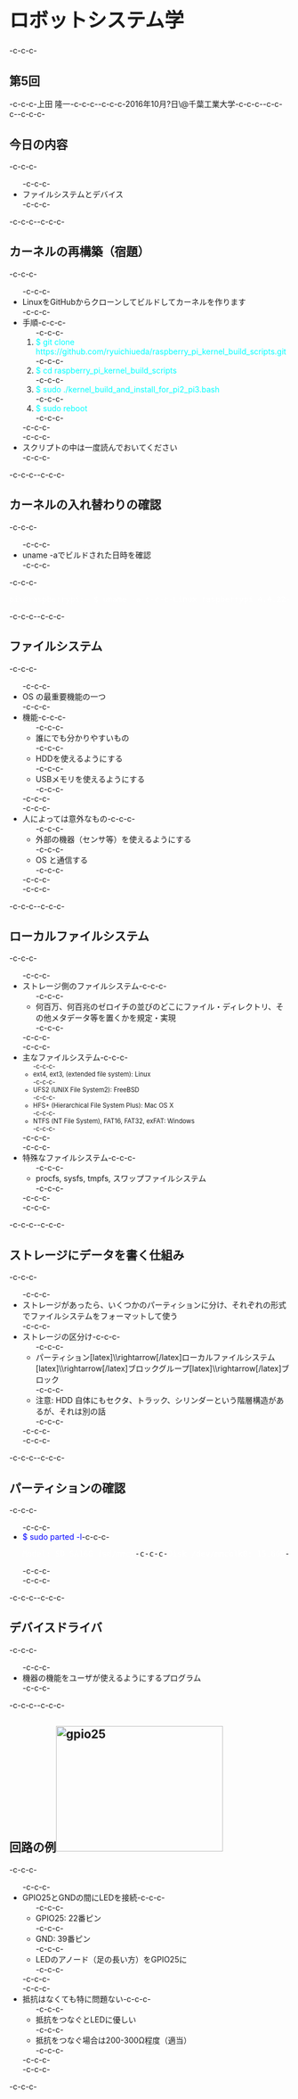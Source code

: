 <h1 style="font-size: 250%;">ロボットシステム学</h1>-c-c-c-<h2>第5回</h2>-c-c-c-上田 隆一-c-c-c--c-c-c-2016年10月?日\@千葉工業大学-c-c-c--c-c-c-<!--nextpage-->-c-c-c-<h2>今日の内容</h2>-c-c-c-<ul>-c-c-c- 	<li>ファイルシステムとデバイス</li>-c-c-c-</ul>-c-c-c-<!--nextpage-->-c-c-c-<h2>カーネルの再構築（宿題）</h2>-c-c-c-<ul>-c-c-c- 	<li>LinuxをGitHubからクローンしてビルドしてカーネルを作ります</li>-c-c-c- 	<li>手順-c-c-c-<ol>-c-c-c- 	<li><span style="color: #00ffff;">$ git clone https://github.com/ryuichiueda/raspberry_pi_kernel_build_scripts.git</span></li>-c-c-c- 	<li><span style="color: #00ffff;">$ cd raspberry_pi_kernel_build_scripts</span></li>-c-c-c- 	<li><span style="color: #00ffff;">$ sudo ./kernel_build_and_install_for_pi2_pi3.bash</span></li>-c-c-c- 	<li><span style="color: #00ffff;">$ sudo reboot</span></li>-c-c-c-</ol>-c-c-c-</li>-c-c-c- 	<li>スクリプトの中は一度読んでおいてください</li>-c-c-c-</ul>-c-c-c-<!--nextpage-->-c-c-c-<h2>カーネルの入れ替わりの確認</h2>-c-c-c-<ul>-c-c-c- 	<li>uname -aでビルドされた日時を確認</li>-c-c-c-</ul>-c-c-c-<pre><span style="color: #ffffff;">pi\@raspberrypi:~ $ uname -a-c-c-c-Linux raspberrypi 4.4.22-v7+ #1 SMP Mon Sep 26 13:11:18 JST 2016 armv7l GNU/Linux</span></pre>-c-c-c-<!--nextpage-->-c-c-c-<h2>ファイルシステム</h2>-c-c-c-<ul>-c-c-c- 	<li>OS の最重要機能の一つ</li>-c-c-c- 	<li>機能-c-c-c-<ul>-c-c-c- 	<li>誰にでも分かりやすいもの</li>-c-c-c- 	<li>HDDを使えるようにする</li>-c-c-c- 	<li>USBメモリを使えるようにする</li>-c-c-c-</ul>-c-c-c-</li>-c-c-c- 	<li>人によっては意外なもの-c-c-c-<ul>-c-c-c- 	<li>外部の機器（センサ等）を使えるようにする</li>-c-c-c- 	<li>OS と通信する</li>-c-c-c-</ul>-c-c-c-</li>-c-c-c-</ul>-c-c-c-<!--nextpage-->-c-c-c-<h2>ローカルファイルシステム</h2>-c-c-c-<ul>-c-c-c- 	<li>ストレージ側のファイルシステム-c-c-c-<ul>-c-c-c- 	<li>何百万、何百兆のゼロイチの並びのどこにファイル・ディレクトリ、その他メタデータ等を置くかを規定・実現</li>-c-c-c-</ul>-c-c-c-</li>-c-c-c- 	<li>主なファイルシステム-c-c-c-<ul style="font-size: 80%;">-c-c-c- 	<li>ext4, ext3, (extended file system): Linux</li>-c-c-c- 	<li>UFS2 (UNIX File System2): FreeBSD</li>-c-c-c- 	<li>HFS+ (Hierarchical File System Plus): Mac OS X</li>-c-c-c- 	<li>NTFS (NT File System), FAT16, FAT32, exFAT: Windows</li>-c-c-c-</ul>-c-c-c-</li>-c-c-c- 	<li>特殊なファイルシステム-c-c-c-<ul>-c-c-c- 	<li>procfs, sysfs, tmpfs, スワップファイルシステム</li>-c-c-c-</ul>-c-c-c-</li>-c-c-c-</ul>-c-c-c-<!--nextpage-->-c-c-c-<h2>ストレージにデータを書く仕組み</h2>-c-c-c-<ul>-c-c-c- 	<li>ストレージがあったら、いくつかのパーティションに分け、それぞれの形式でファイルシステムをフォーマットして使う</li>-c-c-c- 	<li>ストレージの区分け-c-c-c-<ul>-c-c-c- 	<li>パーティション[latex]\\rightarrow[/latex]ローカルファイルシステム[latex]\\rightarrow[/latex]ブロックグループ[latex]\\rightarrow[/latex]ブロック</li>-c-c-c- 	<li>注意: HDD 自体にもセクタ、トラック、シリンダーという階層構造があるが、それは別の話</li>-c-c-c-</ul>-c-c-c-</li>-c-c-c-</ul>-c-c-c-<!--nextpage-->-c-c-c-<h2>パーティションの確認</h2>-c-c-c-<ul>-c-c-c- 	<li><span style="color: #0000ff;">$ sudo parted -l</span>-c-c-c-<pre><span style="color: #ffffff;">Model: SD SA16G (sd/mmc)</span>-c-c-c-<span style="color: #ffffff;">Disk /dev/mmcblk0: 15.6GB</span>-c-c-c-<span style="color: #ffffff;">Sector size (logical/physical): 512B/512B</span>-c-c-c-<span style="color: #ffffff;">Partition Table: msdos</span>-c-c-c-<span style="color: #ffffff;">Disk Flags:</span>-c-c-c--c-c-c-<span style="color: #ffffff;">Number  Start   End     Size    Type      File system  Flags</span>-c-c-c-<span style="color: #ffffff;">1      4194kB  1089MB  1085MB  primary   fat32        lba</span>-c-c-c-<span style="color: #ffffff;">2      1091MB  15.6GB  14.5GB  extended</span>-c-c-c-<span style="color: #ffffff;">5      1095MB  1158MB  62.9MB  logical   fat16        lba</span>-c-c-c-<span style="color: #ffffff;">6      1162MB  15.6GB  14.5GB  logical   ext4</span>-c-c-c-<span style="color: #ffffff;">3      15.6GB  15.6GB  33.6MB  primary   ext4</span></pre>-c-c-c-</li>-c-c-c-</ul>-c-c-c-<!--nextpage-->-c-c-c-<h2>デバイスドライバ</h2>-c-c-c-<ul>-c-c-c- 	<li>機器の機能をユーザが使えるようにするプログラム</li>-c-c-c-</ul>-c-c-c-<!--nextpage-->-c-c-c-<h2>回路の例<a href="https://lab.ueda.asia/wp-content/uploads/2016/09/gpio25.jpg"><img class="alignright size-medium wp-image-1706" src="https://lab.ueda.asia/wp-content/uploads/2016/09/gpio25-300x225.jpg" alt="gpio25" width="300" height="225" /></a></h2>-c-c-c-<ul>-c-c-c- 	<li>GPIO25とGNDの間にLEDを接続-c-c-c-<ul>-c-c-c- 	<li>GPIO25: 22番ピン</li>-c-c-c- 	<li>GND: 39番ピン</li>-c-c-c- 	<li>LEDのアノード（足の長い方）をGPIO25に</li>-c-c-c-</ul>-c-c-c-</li>-c-c-c- 	<li>抵抗はなくても特に問題ない-c-c-c-<ul>-c-c-c- 	<li>抵抗をつなぐとLEDに優しい</li>-c-c-c- 	<li>抵抗をつなぐ場合は200-300Ω程度（適当）</li>-c-c-c-</ul>-c-c-c-</li>-c-c-c-</ul>-c-c-c-<!--nextpage-->
